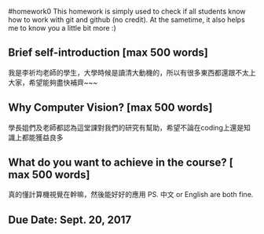 #homework0
This homework is simply used to check if all students know how to work with git and github (no credit).
At the sametime, it also helps me to know you a little bit more :)

## Brief self-introduction [max 500 words]
我是李祈均老師的學生，大學時候是讀清大動機的，所以有很多東西都還跟不太上大家，希望能夠盡快補齊~~~
## Why Computer Vision? [max 500 words]
學長姐們及老師都認為這堂課對我們的研究有幫助，希望不論在coding上還是知識上都能獲益良多
## What do you want to achieve in the course? [ max 500 words]
真的懂計算機視覺在幹嘛，然後能好好的應用
PS. 中文 or English are both fine.

## Due Date: Sept. 20, 2017
